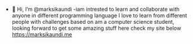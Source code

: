 - 👋 Hi, I’m @marksikaundi
-iam intrested to learn and collaborate with anyone in different programming language
I love to learn from different people with challenges based on
am a computer science student, looking forward to get some amazing stuff here
check my site below
https://marksikaundi.me
